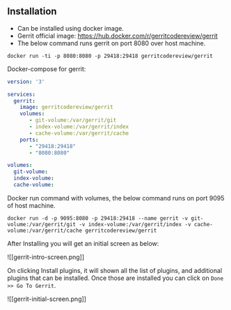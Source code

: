 ## Installation
- Can be installed using docker image.
- Gerrit official image: https://hub.docker.com/r/gerritcodereview/gerrit
- The below command runs gerrit on port 8080 over host machine.

```
docker run -ti -p 8080:8080 -p 29418:29418 gerritcodereview/gerrit
```

Docker-compose for gerrit:

```yaml
version: '3'

services:
  gerrit:
    image: gerritcodereview/gerrit
    volumes:
       - git-volume:/var/gerrit/git
       - index-volume:/var/gerrit/index
       - cache-volume:/var/gerrit/cache
    ports:
       - "29418:29418"
       - "8080:8080"

volumes:
  git-volume:
  index-volume:
  cache-volume:
```

Docker run command with volumes, the below command runs on port 9095 of host machine.

```commandline
docker run -d -p 9095:8080 -p 29418:29418 --name gerrit -v git-volume:/var/gerrit/git -v index-volume:/var/gerrit/index -v cache-volume:/var/gerrit/cache gerritcodereview/gerrit
```

After Installing you will get an initial screen as below:

![[gerrit-intro-screen.png]]

On clicking Install plugins, it will shown all the list of plugins, and additional plugins that can be installed.
Once those are installed you can click on `Done >> Go To Gerrit`.


![[gerrit-initial-screen.png]]